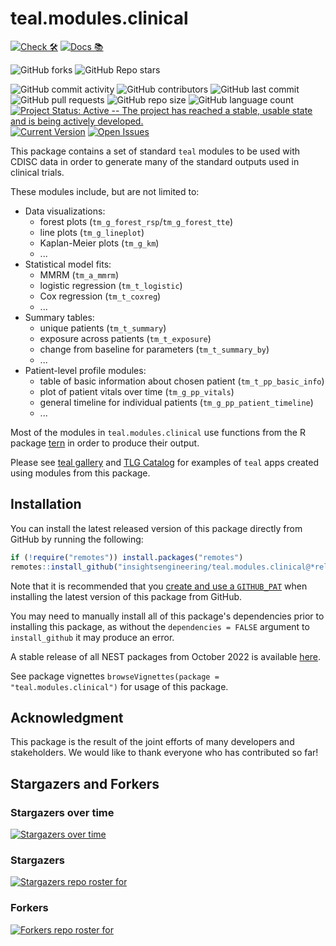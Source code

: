 # teal.modules.clinical

<!-- start badges -->
[![Check 🛠](https://github.com/insightsengineering/teal.modules.clinical/actions/workflows/check.yaml/badge.svg)](https://insightsengineering.github.io/teal.modules.clinical/main/unit-test-report/) [![Docs 📚](https://github.com/insightsengineering/teal.modules.clinical/actions/workflows/docs.yaml/badge.svg)](https://insightsengineering.github.io/teal.modules.clinical/)

![GitHub forks](https://img.shields.io/github/forks/insightsengineering/teal.modules.clinical?style=social)
![GitHub Repo stars](https://img.shields.io/github/stars/insightsengineering/teal.modules.clinical?style=social)

![GitHub commit activity](https://img.shields.io/github/commit-activity/m/insightsengineering/teal.modules.clinical)
![GitHub contributors](https://img.shields.io/github/contributors/insightsengineering/teal.modules.clinical)
![GitHub last commit](https://img.shields.io/github/last-commit/insightsengineering/teal.modules.clinical)
![GitHub pull requests](https://img.shields.io/github/issues-pr/insightsengineering/teal.modules.clinical)
![GitHub repo size](https://img.shields.io/github/repo-size/insightsengineering/teal.modules.clinical)
![GitHub language count](https://img.shields.io/github/languages/count/insightsengineering/teal.modules.clinical)
[![Project Status: Active -- The project has reached a stable, usable state and is being actively developed.](https://www.repostatus.org/badges/latest/active.svg)](https://www.repostatus.org/#active)
[![Current Version](https://img.shields.io/github/r-package/v/insightsengineering/teal.modules.clinical/main?color=purple&label=package%20version)](https://github.com/insightsengineering/teal.modules.clinical/tree/main)
[![Open Issues](https://img.shields.io/github/issues-raw/insightsengineering/teal.modules.clinical?color=red&label=open%20issues)](https://github.com/insightsengineering/teal.modules.clinical/issues?q=is%3Aissue+is%3Aopen+sort%3Aupdated-desc)
<!-- end badges -->

This package contains a set of standard `teal` modules to be used with CDISC data in order to generate many of the standard outputs used in clinical trials.

These modules include, but are not limited to:

<!-- markdownlint-disable MD007 MD030 -->
-   Data visualizations:
    -   forest plots (`tm_g_forest_rsp`/`tm_g_forest_tte`)
    -   line plots (`tm_g_lineplot`)
    -   Kaplan-Meier plots (`tm_g_km`)
    -   ...
-   Statistical model fits:
    -   MMRM (`tm_a_mmrm`)
    -   logistic regression (`tm_t_logistic`)
    -   Cox regression (`tm_t_coxreg`)
    -   ...
-   Summary tables:
    -   unique patients (`tm_t_summary`)
    -   exposure across patients (`tm_t_exposure`)
    -   change from baseline for parameters (`tm_t_summary_by`)
    -   ...
-   Patient-level profile modules:
    -   table of basic information about chosen patient (`tm_t_pp_basic_info`)
    -   plot of patient vitals over time (`tm_g_pp_vitals`)
    -   general timeline for individual patients (`tm_g_pp_patient_timeline`)
    -   ...

<!-- markdownlint-enable MD007 MD030 -->

Most of the modules in `teal.modules.clinical` use functions from the R package [tern](https://insightsengineering.github.io/tern/) in order to produce their output.

Please see [teal gallery](https://insightsengineering.github.io/teal.gallery/main/) and [TLG Catalog](https://insightsengineering.github.io/tlg-catalog/) for examples of `teal` apps created using modules from this package.

## Installation

You can install the latest released version of this package directly from GitHub by running the following:

``` r
if (!require("remotes")) install.packages("remotes")
remotes::install_github("insightsengineering/teal.modules.clinical@*release")
```

Note that it is recommended that you [create and use a `GITHUB_PAT`](https://docs.github.com/en/github/authenticating-to-github/keeping-your-account-and-data-secure/creating-a-personal-access-token) when installing the latest version of this package from GitHub.

You may need to manually install all of this package's dependencies prior to installing this package, as without the `dependencies = FALSE` argument to `install_github` it may produce an error.

A stable release of all NEST packages from October 2022 is available [here](https://github.com/insightsengineering/depository#readme).

See package vignettes `browseVignettes(package = "teal.modules.clinical")` for usage of this package.

## Acknowledgment

This package is the result of the joint efforts of many developers and stakeholders. We would like to thank everyone who has contributed so far!

## Stargazers and Forkers

### Stargazers over time

[![Stargazers over time](https://starchart.cc/insightsengineering/teal.modules.clinical.svg)](https://starchart.cc/insightsengineering/teal.modules.clinical)

### Stargazers

[![Stargazers repo roster for](https://reporoster.com/stars/insightsengineering/teal.modules.clinical)](https://github.com/insightsengineering/teal.modules.clinical/stargazers)

### Forkers

[![Forkers repo roster for](https://reporoster.com/forks/insightsengineering/teal.modules.clinical)](https://github.com/insightsengineering/teal.modules.clinical/network/members)

